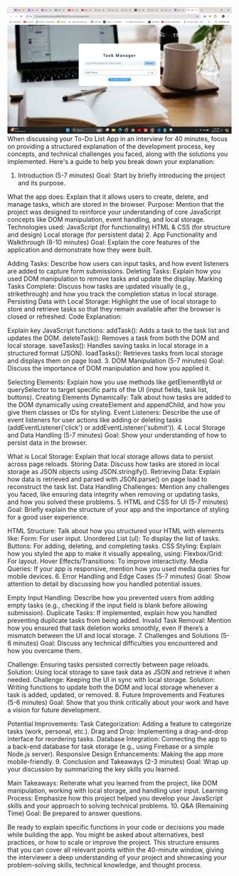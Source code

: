 ![ScreenShot](./Screenshot(286).png)
When discussing your To-Do List App in an interview for 40 minutes, focus on providing a structured explanation of the development process, key concepts, and technical challenges you faced, along with the solutions you implemented. Here's a guide to help you break down your explanation:

1. Introduction (5-7 minutes)
Goal: Start by briefly introducing the project and its purpose.

What the app does: Explain that it allows users to create, delete, and manage tasks, which are stored in the browser.
Purpose: Mention that the project was designed to reinforce your understanding of core JavaScript concepts like DOM manipulation, event handling, and local storage.
Technologies used:
JavaScript (for functionality)
HTML & CSS (for structure and design)
Local storage (for persistent data)
2. App Functionality and Walkthrough (8-10 minutes)
Goal: Explain the core features of the application and demonstrate how they were built.

Adding Tasks: Describe how users can input tasks, and how event listeners are added to capture form submissions.
Deleting Tasks: Explain how you used DOM manipulation to remove tasks and update the display.
Marking Tasks Complete: Discuss how tasks are updated visually (e.g., strikethrough) and how you track the completion status in local storage.
Persisting Data with Local Storage: Highlight the use of local storage to store and retrieve tasks so that they remain available after the browser is closed or refreshed.
Code Explanation:

Explain key JavaScript functions:
addTask(): Adds a task to the task list and updates the DOM.
deleteTask(): Removes a task from both the DOM and local storage.
saveTasks(): Handles saving tasks in local storage in a structured format (JSON).
loadTasks(): Retrieves tasks from local storage and displays them on page load.
3. DOM Manipulation (5-7 minutes)
Goal: Discuss the importance of DOM manipulation and how you applied it.

Selecting Elements: Explain how you use methods like getElementById or querySelector to target specific parts of the UI (input fields, task list, buttons).
Creating Elements Dynamically: Talk about how tasks are added to the DOM dynamically using createElement and appendChild, and how you give them classes or IDs for styling.
Event Listeners: Describe the use of event listeners for user actions like adding or deleting tasks (addEventListener('click') or addEventListener('submit')).
4. Local Storage and Data Handling (5-7 minutes)
Goal: Show your understanding of how to persist data in the browser.

What is Local Storage: Explain that local storage allows data to persist across page reloads.
Storing Data: Discuss how tasks are stored in local storage as JSON objects using JSON.stringify().
Retrieving Data: Explain how data is retrieved and parsed with JSON.parse() on page load to reconstruct the task list.
Data Handling Challenges: Mention any challenges you faced, like ensuring data integrity when removing or updating tasks, and how you solved these problems.
5. HTML and CSS for UI (5-7 minutes)
Goal: Briefly explain the structure of your app and the importance of styling for a good user experience.

HTML Structure: Talk about how you structured your HTML with elements like:
Form: For user input.
Unordered List (ul): To display the list of tasks.
Buttons: For adding, deleting, and completing tasks.
CSS Styling: Explain how you styled the app to make it visually appealing, using:
Flexbox/Grid: For layout.
Hover Effects/Transitions: To improve interactivity.
Media Queries: If your app is responsive, mention how you used media queries for mobile devices.
6. Error Handling and Edge Cases (5-7 minutes)
Goal: Show attention to detail by discussing how you handled potential issues.

Empty Input Handling: Describe how you prevented users from adding empty tasks (e.g., checking if the input field is blank before allowing submission).
Duplicate Tasks: If implemented, explain how you handled preventing duplicate tasks from being added.
Invalid Task Removal: Mention how you ensured that task deletion works smoothly, even if there’s a mismatch between the UI and local storage.
7. Challenges and Solutions (5-6 minutes)
Goal: Discuss any technical difficulties you encountered and how you overcame them.

Challenge: Ensuring tasks persisted correctly between page reloads.
Solution: Using local storage to save task data as JSON and retrieve it when needed.
Challenge: Keeping the UI in sync with local storage.
Solution: Writing functions to update both the DOM and local storage whenever a task is added, updated, or removed.
8. Future Improvements and Features (5-6 minutes)
Goal: Show that you think critically about your work and have a vision for future development.

Potential Improvements:
Task Categorization: Adding a feature to categorize tasks (work, personal, etc.).
Drag and Drop: Implementing a drag-and-drop interface for reordering tasks.
Database Integration: Connecting the app to a back-end database for task storage (e.g., using Firebase or a simple Node.js server).
Responsive Design Enhancements: Making the app more mobile-friendly.
9. Conclusion and Takeaways (2-3 minutes)
Goal: Wrap up your discussion by summarizing the key skills you learned.

Main Takeaways: Reiterate what you learned from the project, like DOM manipulation, working with local storage, and handling user input.
Learning Process: Emphasize how this project helped you develop your JavaScript skills and your approach to solving technical problems.
10. Q&A (Remaining Time)
Goal: Be prepared to answer questions.

Be ready to explain specific functions in your code or decisions you made while building the app.
You might be asked about alternatives, best practices, or how to scale or improve the project.
This structure ensures that you can cover all relevant points within the 40-minute window, giving the interviewer a deep understanding of your project and showcasing your problem-solving skills, technical knowledge, and thought process.

